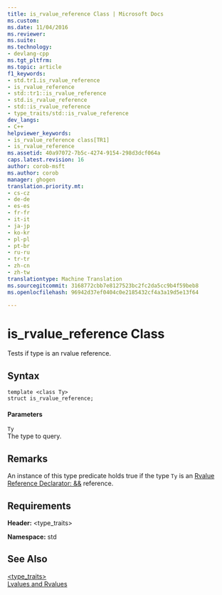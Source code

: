 ```yaml
---
title: is_rvalue_reference Class | Microsoft Docs
ms.custom: 
ms.date: 11/04/2016
ms.reviewer: 
ms.suite: 
ms.technology:
- devlang-cpp
ms.tgt_pltfrm: 
ms.topic: article
f1_keywords:
- std.tr1.is_rvalue_reference
- is_rvalue_reference
- std::tr1::is_rvalue_reference
- std.is_rvalue_reference
- std::is_rvalue_reference
- type_traits/std::is_rvalue_reference
dev_langs:
- C++
helpviewer_keywords:
- is_rvalue_reference class[TR1]
- is_rvalue_reference
ms.assetid: 40a97072-7b5c-4274-9154-298d3dcf064a
caps.latest.revision: 16
author: corob-msft
ms.author: corob
manager: ghogen
translation.priority.mt:
- cs-cz
- de-de
- es-es
- fr-fr
- it-it
- ja-jp
- ko-kr
- pl-pl
- pt-br
- ru-ru
- tr-tr
- zh-cn
- zh-tw
translationtype: Machine Translation
ms.sourcegitcommit: 3168772cbb7e8127523bc2fc2da5cc9b4f59beb8
ms.openlocfilehash: 96942d37ef0404c0e2185432cf4a3a19d5e13f64

---
```

# is_rvalue_reference Class
Tests if type is an rvalue reference.  
  
## Syntax  
  
```
template <class Ty>
struct is_rvalue_reference;
```  
  
#### Parameters  
 `Ty`  
 The type to query.  
  
## Remarks  
 An instance of this type predicate holds true if the type `Ty` is an [Rvalue Reference Declarator: &&](../cpp/rvalue-reference-declarator-amp-amp.md) reference.  
  
## Requirements  
 **Header:** <type_traits>  
  
 **Namespace:** std  
  
## See Also  
 [<type_traits>](../standard-library/type-traits.md)   
 [Lvalues and Rvalues](../cpp/lvalues-and-rvalues-visual-cpp.md)






<!--HONumber=Jan17_HO1-->


